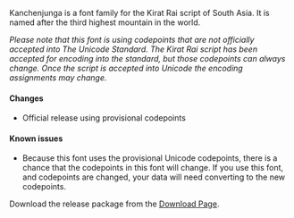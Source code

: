
Kanchenjunga is a font family for the Kirat Rai script of South Asia. It is named after the third highest mountain in the world.

_Please note that this font is using codepoints that are not officially accepted into The Unicode Standard. The Kirat Rai script has been accepted for encoding into the standard, but those codepoints can always change. Once the script is accepted into Unicode the encoding assignments may change._

#### Changes

- Official release using provisional codepoints

#### Known issues

- Because this font uses the provisional Unicode codepoints, there is a chance that the codepoints in this font will change. If you use this font, and codepoints are changed, your data will need converting to the new codepoints.

Download the release package from the [Download Page](https://software.sil.org/kanchenjunga/download/).

